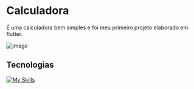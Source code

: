 # Calculadora

É uma calculadora bem simples e foi meu primeiro projeto elaborado em flutter. <br/>

![image](https://user-images.githubusercontent.com/77461960/214118818-081253bd-82a9-4ad4-beb4-e0012a2c4b87.png)


## Tecnologias
[![My Skills](https://skillicons.dev/icons?i=flutter)](https://skillicons.dev)

